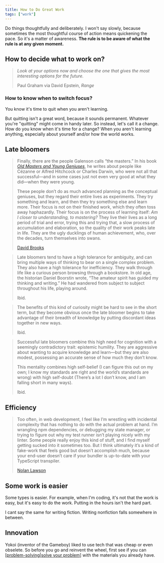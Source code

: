 ```yaml
---
title: How to Do Great Work
tags: ["work"]
---
```


Do things thoughtfully and deliberately. I won't say slowly, because sometimes the most thoughtful course of action means quickening the pace. So it's a matter of awareness. **The rule is to be aware of what the rule is at any given moment.**

## How to decide what to work on?

> *Look at your options now and choose the one that gives the most interesting options for the future.*
>
> Paul Graham via David Epstein, *Range*

### How to know when to switch focus?

You know it's time to quit when you aren't learning. 

But quitting isn't a great word, because it sounds permanent. Whatever you're "quitting" might come in handy later. So instead, let's call it a change. How do you know when it's time for a change? When you aren't learning anything, especially about yourself and/or how the world works.

## Late bloomers

> Finally, there are the people Galenson calls “the masters.” In his book [*Old Masters and Young Geniuses*](https://bookshop.org/a/12476/9780691133805), he writes about people like Cézanne or Alfred Hitchcock or Charles Darwin, who were not all that successful—and in some cases just not even very good at what they did—when they were young.
>
> These people don’t do as much advanced planning as the conceptual geniuses, but they regard their entire lives as experiments. They try something and learn, and then they try something else and learn more. Their focus is not on their finished work, which they often toss away haphazardly. Their focus is on the process of learning itself: *Am I closer to understanding, to mastering?* They live their lives as a long period of trial and error, trying this and trying that, a slow process of accumulation and elaboration, so the quality of their work peaks late in life. They are the ugly ducklings of human achievement, who, over the decades, turn themselves into swans.
>
> [David Brooks](https://www.theatlantic.com/ideas/archive/2024/06/successs-late-bloomers-motivation/678798/)

> Late bloomers tend to have a high tolerance for ambiguity, and can bring multiple ways of thinking to bear on a single complex problem. They also have a high tolerance for inefficiency. They walk through life like a curious person browsing through a bookstore. In old age, the historian Daniel Boorstin wrote, “The amateur spirit has guided my thinking and writing.” He had wandered from subject to subject throughout his life, playing around.
>
> Ibid.

> The benefits of this kind of curiosity might be hard to see in the short term, but they become obvious once the late bloomer begins to take advantage of their breadth of knowledge by putting discordant ideas together in new ways.
>
> Ibid.

> Successful late bloomers combine this high need for cognition with a seemingly contradictory trait: epistemic humility. They are aggressive about wanting to acquire knowledge and learn—but they are also modest, possessing an accurate sense of how much they don’t know.
>
> This mentality combines high self-belief (I can figure this out on my own; I know my standards are right and the world’s standards are wrong) with high self-doubt (There’s a lot I don’t know, and I am falling short in many ways).
>
> Ibid.

## Efficiency

> Too often, in web development, I feel like I’m wrestling with incidental complexity that has nothing to do with the actual problem at hand. I’m wrangling npm dependencies, or debugging my state manager, or trying to figure out why my test runner isn’t playing nicely with my linter. Some people really enjoy this kind of stuff, and I find myself getting sucked into it sometimes too. But I think ultimately it’s a kind of fake-work that feels good but doesn’t accomplish much, because your end-user doesn’t care if your bundler is up-to-date with your TypeScript transpiler.
>
> [Nolan Lawson](https://nolanlawson.com/2023/08/23/use-web-components-for-what-theyre-good-at/)

## Some work is easier

Some types is easier. For example, when I'm coding, it's not that the work is easy, but it's easy to do the work. Putting in the hours isn't the hard part.

I cant say the same for writing fiction. Writing nonfiction falls somewhere in between.

## Innovation

Yokoi (inventor of the Gameboy) liked to use tech that was cheap or even obselete. So before you go and reinvent the wheel, first see if you can [[problem-solving|solve your problem]] with the materials you already have.

[//begin]: # "Autogenerated link references for markdown compatibility"
[problem-solving|solve your problem]: problem-solving "Problem Solving"
[//end]: # "Autogenerated link references"